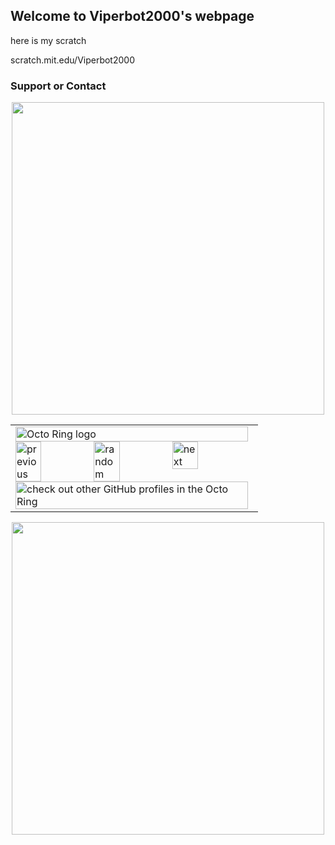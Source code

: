 ## Welcome to Viperbot2000's webpage

here is my scratch

scratch.mit.edu/Viperbot2000


### Support or Contact
<div id="header" align="center">
  <img src="https://64.media.tumblr.com/ee55bdffd2f627d845b098f7512799dc/tumblr_ml5ug7bR5i1qg33uoo2_500.gifv" width="500"/>
</div>

<table><tbody><tr><td><a href="https://octo-ring.com/"><img src="https://octo-ring.com/static/img/widget/top.png" width="99%" alt="Octo Ring logo" align="top"></a><br><a href="https://octo-ring.com/p/viperbot2000/prev"><img src="https://octo-ring.com/static/img/widget/prev.png" width="33%" alt="previous" align="top" title="previous profile"></a><a href="https://octo-ring.com/p/viperbot2000/random"><img src="https://octo-ring.com/static/img/widget/random.png" width="33%" alt="random" align="top" title="random profile"></a><a href="https://octo-ring.com/p/viperbot2000/next"><img src="https://octo-ring.com/static/img/widget/next.png" width="33%" alt="next" align="top" title="next profile"></a><br><a href="https://octo-ring.com/"><img src="https://octo-ring.com/static/img/widget/bottom.png" width="99%" alt="check out other GitHub profiles in the Octo Ring" align="top"></a></td></tr></tbody></table>
<div id="header" align="center">
  <img src="https://github-profile-trophy.vercel.app/?username=Viperbot2000" width="500"/>
</div>
